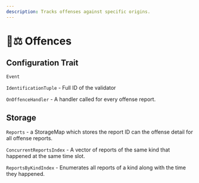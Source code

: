```yaml
---
description: Tracks offenses against specific origins.
---
```


# 👩⚖ Offences

## Configuration Trait

`Event`

`IdentificationTuple` - Full ID of the validator

`OnOffenceHandler` - A handler called for every offense report.

## Storage

`Reports` - a StorageMap which stores the report ID can the offense detail for all offense reports.

`ConcurrentReportsIndex` - A vector of reports of the same kind that happened at the same time slot.

`ReportsByKindIndex` - Enumerates all reports of a kind along with the time they happened.

